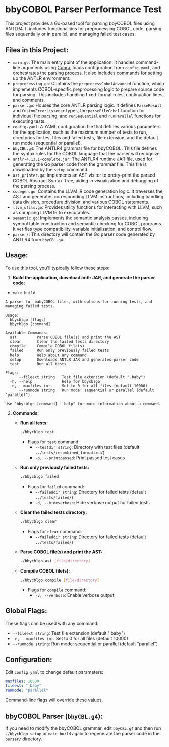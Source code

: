 # bbyCOBOL Parser Performance Test

This project provides a Go-based tool for parsing bbyCOBOL files using ANTLR4. It includes functionalities for preprocessing COBOL code, parsing files sequentially or in parallel, and managing failed test cases.

## Files in this Project:

- `main.go`: The main entry point of the application. It handles command-line arguments using [Cobra](https://github.com/spf13/cobra), loads configuration from `config.yaml`, and orchestrates the parsing process. It also includes commands for setting up the ANTLR environment.
- `preprocessing.go`: Contains the `preprocessCobolAdvanced` function, which implements COBOL-specific preprocessing logic to prepare source code for parsing. This includes handling fixed-format rules, continuation lines, and comments.
- `parser.go`: Houses the core ANTLR parsing logic. It defines `ParseResult` and `CustomErrorListener` types, the `parseFileCobol` function for individual file parsing, and `runSequential` and `runParallel` functions for executing tests.
- `config.yaml`: A YAML configuration file that defines various parameters for the application, such as the maximum number of tests to run, directories for test files and failed tests, file extension, and the default run mode (sequential or parallel).
- `bbyCBL.g4`: The ANTLR4 grammar file for bbyCOBOL. This file defines the syntax rules for the COBOL language that the parser will recognize.
- `antlr-4.13.1-complete.jar`: The ANTLR4 runtime JAR file, used for generating the Go parser code from the grammar file. This file is downloaded by the `setup` command.
- `ast_printer.go`: Implements an AST visitor to pretty-print the parsed COBOL Abstract Syntax Tree, aiding in visualization and debugging of the parsing process.
- `codegen.go`: Contains the LLVM IR code generation logic. It traverses the AST and generates corresponding LLVM instructions, including handling data division, procedure division, and various COBOL statements.
- `llvm_utils.go`: Provides utility functions for interacting with LLVM, such as compiling LLVM IR to executables.
- `semantic.go`: Implements the semantic analysis passes, including symbol table construction and semantic checking for COBOL programs. It verifies type compatibility, variable initialization, and control flow.
- `parser/`: This directory will contain the Go parser code generated by ANTLR4 from `bbyCBL.g4`.

## Usage:

To use this tool, you'll typically follow these steps:

1.  **Build the application, download antlr JAR, and generate the parser code:**

* `make build`

```
A parser for babyCOBOL files, with options for running tests, and managing failed tests.

Usage:
  bbycblgo [flags]
  bbycblgo [command]

Available Commands:
  ast         Parse COBOL file(s) and print the AST
  clear       Clear the failed tests directory
  compile     Compile COBOL file(s)
  failed      Run only previously failed tests
  help        Help about any command
  setup       Downloads ANTLR JAR and generates parser code
  test        Run all tests

Flags:
      --fileext string   Test file extension (default ".baby")
  -h, --help             help for bbycblgo
  -n, --maxfiles int     Set to 0 for all files (default 10000)
      --runmode string   Run mode: sequential or parallel (default "parallel")

Use "bbycblgo [command] --help" for more information about a command.

```


2.  **Commands:**

    *   **Run all tests:**

        ```bash
        ./bbycblgo test
        ```

        *   Flags for `test` command:
            *   `--testdir string`: Directory with test files (default `../tests/recombined_formatted/`)
            *   `-p, --printpassed`: Print passed test cases

    *   **Run only previously failed tests:**

        ```bash
        ./bbycblgo failed
        ```

        *   Flags for `failed` command:
            *   `--faileddir string`: Directory for failed tests (default `../tests/failed/`)
            *   `-d, --hideverbose`: Hide verbose output for failed tests

    *   **Clear the failed tests directory:**

        ```bash
        ./bbycblgo clear
        ```

        *   Flags for `clear` command:
            *   `--faileddir string`: Directory for failed tests (default `../tests/failed/`)

    *   **Parse COBOL file(s) and print the AST:**

        ```bash
        ./bbycblgo ast [file/directory]
        ```

    *   **Compile COBOL file(s):**

        ```bash
        ./bbycblgo compile [file/directory]
        ```

        *   Flags for `compile` command:
            *   `-v, --verbose`: Enable verbose output

## Global Flags:

These flags can be used with any command:

*   `--fileext string`: Test file extension (default ".baby")
*   `-n, --maxfiles int`: Set to 0 for all files (default 10000)
*   `--runmode string`: Run mode: sequential or parallel (default "parallel")

## Configuration:

Edit `config.yaml` to change default parameters:

```yaml
maxfiles: 10000
fileext: ".baby"
runmode: "parallel"
```

Command-line flags will override these values.

## bbyCOBOL Parser (`bbyCBL.g4`):

If you need to modify the bbyCOBOL grammar, edit `bbyCBL.g4` and then run `./bbycblgo setup` or `make build` again to regenerate the parser code in the `parser/` directory.






